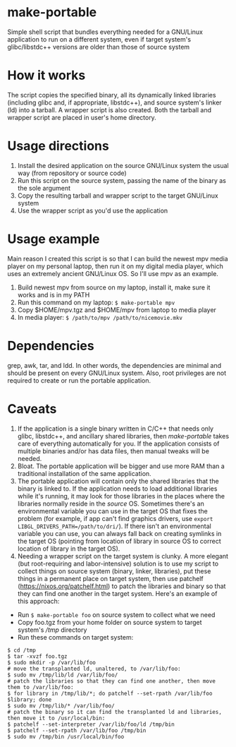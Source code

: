 # make-portable
Simple shell script that bundles everything needed for a GNU/Linux application to run on a different system, even if target system's glibc/libstdc++ versions are older than those of source system

# How it works
The script copies the specified binary, all its dynamically linked libraries (including glibc and, if appropriate, libstdc++), and source system's linker (ld) into a tarball. A wrapper script is also created. Both the tarball and wrapper script are placed in user's home directory.

# Usage directions
1. Install the desired application on the source GNU/Linux system the usual way (from repository or source code)
2. Run this script on the source system, passing the name of the binary as the sole argument
3. Copy the resulting tarball and wrapper script to the target GNU/Linux system
4. Use the wrapper script as you'd use the application

# Usage example
Main reason I created this script is so that I can build the newest mpv media player on my personal laptop, then run it on my digital media player, which uses an extremely ancient GNU/Linux OS. So I'll use mpv as an example.

1. Build newest mpv from source on my laptop, install it, make sure it works and is in my PATH
2. Run this command on my laptop: `$ make-portable mpv`
3. Copy $HOME/mpv.tgz and $HOME/mpv from laptop to media player
4. In media player: `$ /path/to/mpv /path/to/nicemovie.mkv`

# Dependencies
grep, awk, tar, and ldd. In other words, the dependencies are minimal and should be present on every GNU/Linux system. Also, root privileges are not required to create or run the portable application.

# Caveats
1. If the application is a single binary written in C/C++ that needs only glibc, libstdc++, and ancillary shared libraries, then *make-portable* takes care of everything automatically for you. If the application consists of multiple binaries and/or has data files, then manual tweaks will be needed.
2. Bloat. The portable application will be bigger and use more RAM than a traditional installation of the same application.
3. The portable application will contain only the shared libraries that the binary is linked to. If the application needs to load additional libraries while it's running, it may look for those libraries in the places where the libraries normally reside in the *source* OS. Sometimes there's an environmental variable you can use in the target OS that fixes the problem (for example, if app can't find graphics drivers, use `export LIBGL_DRIVERS_PATH=/path/to/dri/`). If there isn't an environmental variable you can use, you can always fall back on creating symlinks in the target OS (pointing from location of library in source OS to correct location of library in the target OS).
4. Needing a wrapper script on the target system is clunky. A more elegant (but root-requiring and labor-intensive) solution is to use my script to collect things on source system (binary, linker, libraries), put these things in a permanent place on target system, then use patchelf (https://nixos.org/patchelf.html) to patch the libraries and binary so that they can find one another in the target system. Here's an example of this approach:
  - Run `$ make-portable foo` on source system to collect what we need
  - Copy foo.tgz from your home folder on source system to target system's */tmp* directory
  - Run these commands on target system:
  ```
  $ cd /tmp
  $ tar -xvzf foo.tgz
  $ sudo mkdir -p /var/lib/foo
  # move the transplanted ld, unaltered, to /var/lib/foo:
  $ sudo mv /tmp/lib/ld /var/lib/foo/
  # patch the libraries so that they can find one another, then move them to /var/lib/foo:
  $ for library in /tmp/lib/*; do patchelf --set-rpath /var/lib/foo $library; done
  $ sudo mv /tmp/lib/* /var/lib/foo/
  # patch the binary so it can find the transplanted ld and libraries, then move it to /usr/local/bin:
  $ patchelf --set-interpreter /var/lib/foo/ld /tmp/bin
  $ patchelf --set-rpath /var/lib/foo /tmp/bin
  $ sudo mv /tmp/bin /usr/local/bin/foo
```
